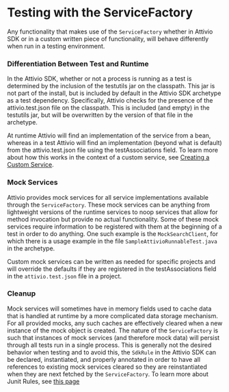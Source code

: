 # Testing with the ServiceFactory

Any functionality that makes use of the `ServiceFactory` whether in Attivio SDK or in a custom written piece of functionality, will behave differently when run in a testing environment.

### Differentiation Between Test and Runtime

In the Attivio SDK, whether or not a process is running as a test is determined by the inclusion of the testutils jar on the classpath. This jar is not part of the install, but is included by default in the Attivio SDK archetype as a test dependency. Specifically, Attivio checks for the presence of the attivio.test.json file on the classpath. This is included \(and empty\) in the testutils jar, but will be overwritten by the version of that file in the archetype.

At runtime Attivio will find an implementation of the service from a bean, whereas in a test Attivio will find an implementation \(beyond what is default\) from the attivio.test.json file using the testAssociations field. To learn more about how this works in the context of a custom service, see [Creating a Custom Service](custom-service-creating.md).

### Mock Services

Attivio provides mock services for all service implementations available through the `ServiceFactory`. These mock services can be anything from lightweight versions of the runtime services to noop services that allow for method invocation but provide no actual functionality. Some of these mock services require information to be registered with them at the beginning of a test in order to do anything. One such example is the `MockSearchClient`, for which there is a usage example in the file `SampleAttivioRunnableTest.java` in the archetype.

Custom mock services can be written as needed for specific projects and will override the defaults if they are registered in the testAssociations field in the `attivio.test.json` file in a project.

### Cleanup

Mock services will sometimes have in memory fields used to cache data that is handled at runtime by a more complicated data storage mechanism. For all provided mocks, any such caches are effectively cleared when a new instance of the mock object is created. The nature of the `ServiceFactory` is such that instances of mock services \(and therefore mock data\) will persist through all tests run in a single process. This is generally not the desired behavior when testing and to avoid this, the `SdkRule` in the Attivio SDK can be declared, instantiated, and properly annotated in order to have all references to existing mock services cleared so they are reinstantiated when they are next fetched by the `ServiceFactory`. To learn more about Junit Rules, see [this page](https://junit.org/junit4/javadoc/4.12/org/junit/Rule.html)

